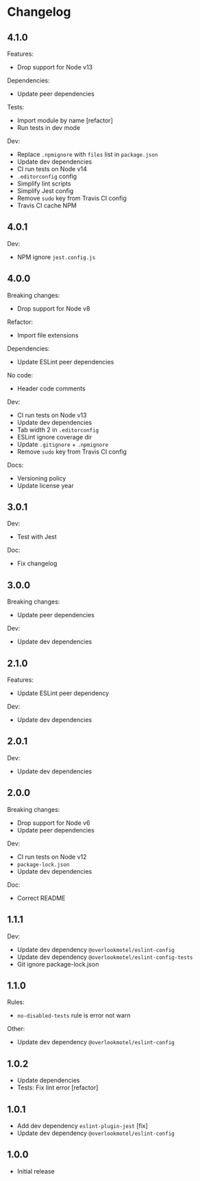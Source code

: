 # Changelog

## 4.1.0

Features:

* Drop support for Node v13

Dependencies:

* Update peer dependencies

Tests:

* Import module by name [refactor]
* Run tests in dev mode

Dev:

* Replace `.npmignore` with `files` list in `package.json`
* Update dev dependencies
* CI run tests on Node v14
* `.editorconfig` config
* Simplify lint scripts
* Simplify Jest config
* Remove `sudo` key from Travis CI config
* Travis CI cache NPM

## 4.0.1

Dev:

* NPM ignore `jest.config.js`

## 4.0.0

Breaking changes:

* Drop support for Node v8

Refactor:

* Import file extensions

Dependencies:

* Update ESLint peer dependencies

No code:

* Header code comments

Dev:

* CI run tests on Node v13
* Update dev dependencies
* Tab width 2 in `.editorconfig`
* ESLint ignore coverage dir
* Update `.gitignore` + `.npmignore`
* Remove `sudo` key from Travis CI config

Docs:

* Versioning policy
* Update license year

## 3.0.1

Dev:

* Test with Jest

Doc:

* Fix changelog

## 3.0.0

Breaking changes:

* Update peer dependencies

Dev:

* Update dev dependencies

## 2.1.0

Features:

* Update ESLint peer dependency

Dev:

* Update dev dependencies

## 2.0.1

Dev:

* Update dev dependencies

## 2.0.0

Breaking changes:

* Drop support for Node v6
* Update peer dependencies

Dev:

* CI run tests on Node v12
* `package-lock.json`
* Update dev dependencies

Doc:

* Correct README

## 1.1.1

Dev:

* Update dev dependency `@overlookmotel/eslint-config`
* Update dev dependency `@overlookmotel/eslint-config-tests`
* Git ignore package-lock.json

## 1.1.0

Rules:

* `no-disabled-tests` rule is error not warn

Other:

* Update dev dependency `@overlookmotel/eslint-config`

## 1.0.2

* Update dependencies
* Tests: Fix lint error [refactor]

## 1.0.1

* Add dev dependency `eslint-plugin-jest` [fix]
* Update dev dependency `@overlookmotel/eslint-config`

## 1.0.0

* Initial release
